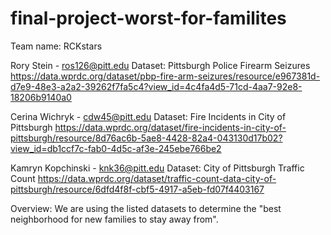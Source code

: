 # final-project-worst-for-familites

Team name: RCKstars

Rory Stein - ros126@pitt.edu
Dataset: Pittsburgh Police Firearm Seizures
https://data.wprdc.org/dataset/pbp-fire-arm-seizures/resource/e967381d-d7e9-48e3-a2a2-39262f7fa5c4?view_id=4c4fa4d5-71cd-4aa7-92e8-18206b9140a0

Cerina Wichryk - cdw45@pitt.edu
Dataset: Fire Incidents in City of Pittsburgh
https://data.wprdc.org/dataset/fire-incidents-in-city-of-pittsburgh/resource/8d76ac6b-5ae8-4428-82a4-043130d17b02?view_id=db1ccf7c-fab0-4d5c-af3e-245ebe766be2

Kamryn Kopchinski - knk36@pitt.edu
Dataset: City of Pittsburgh Traffic Count
https://data.wprdc.org/dataset/traffic-count-data-city-of-pittsburgh/resource/6dfd4f8f-cbf5-4917-a5eb-fd07f4403167


Overview: We are using the listed datasets to determine the "best neighborhood for new families to stay away from".
